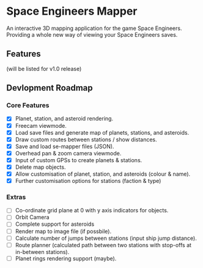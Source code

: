# Space Engineers Mapper
An interactive 3D mapping application for the game Space Engineers. Providing a whole new way of viewing your Space Engineers saves.

## Features
(will be listed for v1.0 release)

## Devlopment Roadmap
### Core Features
- [x] Planet, station, and asteroid rendering.
- [x] Freecam viewmode.
- [x] Load save files and generate map of planets, stations, and asteroids.
- [x] Draw custom routes between stations / show distances.
- [x] Save and load se-mapper files (JSON).
- [x] Overhead pan & zoom camera viewmode.
- [x] Input of custom GPSs to create planets & stations.
- [x] Delete map objects.
- [x] Allow customisation of planet, station, and asteroids (colour & name).
- [x] Further customisation options for stations (faction & type)

### Extras
- [ ] Co-ordinate grid plane at 0 with y axis indicators for objects.
- [ ] Orbit Camera
- [ ] Complete support for asteroids
- [ ] Render map to image file (if possbile).
- [ ] Calculate number of jumps between stations (input ship jump distance).
- [ ] Route planner (calculated path between two stations with stop-offs at in-between stations).
- [ ] Planet rings rendering support (maybe).
